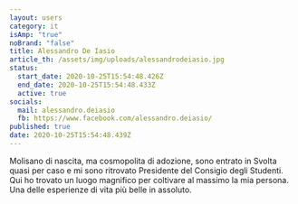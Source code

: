 ```yaml
---
layout: users
category: it
isAmp: "true"
noBrand: "false"
title: Alessandro De Iasio
article_th: /assets/img/uploads/alessandrodeiasio.jpg
status:
  start_date: 2020-10-25T15:54:48.426Z
  end_date: 2020-10-25T15:54:48.433Z
  active: true
socials:
  mail: alessandro.deiasio
  fb: https://www.facebook.com/alessandro.deiasio/
published: true
date: 2020-10-25T15:54:48.439Z
---
```

Molisano di nascita, ma cosmopolita di adozione, sono entrato in Svolta quasi per caso e mi sono ritrovato Presidente del Consigio degli Studenti. Qui ho trovato un luogo magnifico per coltivare al massimo la mia persona. Una delle esperienze di vita più belle in assoluto.